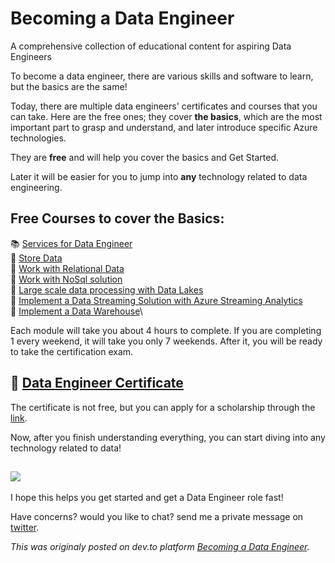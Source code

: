 # Becoming a Data Engineer
A comprehensive collection of educational content for aspiring Data Engineers 

To become a data engineer, there are various skills and software to learn, but the basics are the same!

Today, there are multiple data engineers' certificates and courses that you can take.
Here are the free ones; they cover **the basics**, which are the most important part to grasp and understand, and later introduce specific Azure technologies.

They are **free** and will help you cover the basics and Get Started.

Later it will be easier for you to jump into **any** technology related to data engineering.

## Free Courses to cover the Basics:

📚 [Services for Data Engineer](https://bit.ly/2RXJ12Z)\
📓 [Store Data](https://bit.ly/3hP8K87)\
📙 [Work with Relational Data](https://bit.ly/2FLpDna)\
📒 [Work with NoSql solution](https://bit.ly/3kEzh9N)\
📘 [Large scale data processing with Data Lakes](https://bit.ly/33S8nF0)\
📗 [Implement a Data Streaming Solution with Azure Streaming Analytics](https://bit.ly/3mME5Mz)\
📕 [Implement a Data Warehouse](bit.ly/3iKhVYJ)\


Each module will take you about 4 hours to complete. If you are completing 1 every weekend, it will take you only 7 weekends.
After it, you will be ready to take the certification exam. 

🏅 [Data Engineer Certificate](https://bit.ly/3611zqW) 
------
The certificate is not free, but you can apply for a scholarship through the [link](https://bit.ly/3611zqW). 


Now, after you finish understanding everything, you can start diving into any technology related to data!


![](https://media.giphy.com/media/4FQMuOKR6zQRO/giphy.gif)
------
I hope this helps you get started and get a Data Engineer role fast! 

Have concerns? would you like to chat? send me a private message on [twitter](https://twitter.com/AdiPolak).



_This was originaly posted on dev.to platform [Becoming a Data Engineer](https://dev.to/adipolak/becoming-a-data-engineer-1fe2)._
